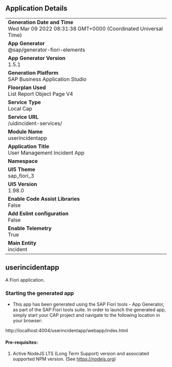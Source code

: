 ## Application Details
|               |
| ------------- |
|**Generation Date and Time**<br>Wed Mar 09 2022 08:31:38 GMT+0000 (Coordinated Universal Time)|
|**App Generator**<br>@sap/generator-fiori-elements|
|**App Generator Version**<br>1.5.1|
|**Generation Platform**<br>SAP Business Application Studio|
|**Floorplan Used**<br>List Report Object Page V4|
|**Service Type**<br>Local Cap|
|**Service URL**<br>/uidincident-services/
|**Module Name**<br>userincidentapp|
|**Application Title**<br>User Management Incident App|
|**Namespace**<br>|
|**UI5 Theme**<br>sap_fiori_3|
|**UI5 Version**<br>1.98.0|
|**Enable Code Assist Libraries**<br>False|
|**Add Eslint configuration**<br>False|
|**Enable Telemetry**<br>True|
|**Main Entity**<br>incident|

## userincidentapp

A Fiori application.

### Starting the generated app

-   This app has been generated using the SAP Fiori tools - App Generator, as part of the SAP Fiori tools suite.  In order to launch the generated app, simply start your CAP project and navigate to the following location in your browser:

http://localhost:4004/userincidentapp/webapp/index.html

#### Pre-requisites:

1. Active NodeJS LTS (Long Term Support) version and associated supported NPM version.  (See https://nodejs.org)


